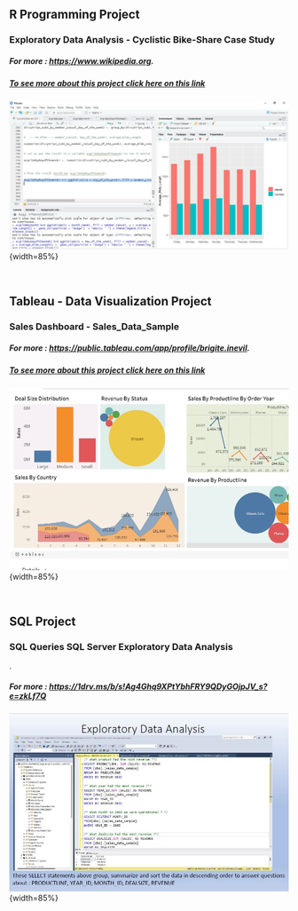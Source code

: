 
## R Programming  Project

### Exploratory Data Analysis - Cyclistic Bike-Share Case Study  

##### For more : <https://www.wikipedia.org>.

##### [To see more about this project click here on this link](https://www.wikipedia.org)

![ProjectR](https://raw.githubusercontent.com/delbri8w/Projects_List1/de507d0f3369b07a2d7b24f9854f4db03f601f0b/Images/Rdatapart23.JPG){width=85%}  

&nbsp;

## Tableau - Data Visualization  Project

###  Sales Dashboard - Sales_Data_Sample
##### For more : <https://public.tableau.com/app/profile/brigite.inevil>.

##### [To see more about this project click here on this link ](https://public.tableau.com/app/profile/brigite.inevil)

![ProjectR](https://github.com/delbri8w/Projects_List1/blob/f707ed0f51b0c426e8026fe988a4ad3fdf79bf82/Images/DatVizTableauProject1.JPG){width=85%} 

&nbsp;

## SQL Project

###  SQL Queries  SQL Server  Exploratory Data Analysis 

.


##### For more : <https://1drv.ms/b/s!Ag4Ghq9XPtYbhFRY9QDyGOjpJV_s?e=zkLf7Q>

![ProjectR](https://github.com/delbri8w/Projects_List1/blob/f707ed0f51b0c426e8026fe988a4ad3fdf79bf82/Images/SQL-EDA-SalesDataProject1.JPG){width=85%} 



